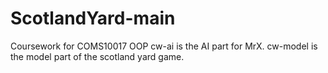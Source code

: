 # ScotlandYard-main
 Coursework for COMS10017 OOP
cw-ai is the AI part for MrX. cw-model is the model part of the scotland yard game.

